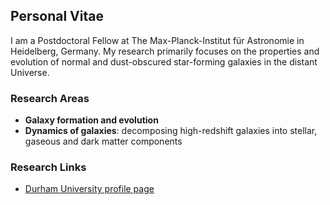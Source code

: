 ## Personal Vitae

I am a Postdoctoral Fellow at The Max-Planck-Institut für Astronomie in Heidelberg, Germany. My research primarily focuses on the properties and evolution of normal and dust-obscured star-forming galaxies in the distant Universe. 

### Research Areas

- **Galaxy formation and evolution**
- **Dynamics of galaxies**: decomposing high-redshift galaxies into stellar, gaseous and dark matter components


### Research Links

- [Durham University profile page](https://www.dur.ac.uk/research/directory/staff/?mode=staff&id=16428)

